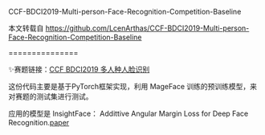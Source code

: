 CCF-BDCI2019-Multi-person-Face-Recognition-Competition-Baseline

本文转载自 https://github.com/LcenArthas/CCF-BDCI2019-Multi-person-Face-Recognition-Competition-Baseline

===============

:sparkles:赛题链接：[CCF BDCI2019 多人种人脸识别](https://www.datafountain.cn/competitions/348)

这份代码主要是基于PyTorch框架实现，利用 MageFace 训练的预训练模型，来对赛题的测试集进行测试。

应用的模型是 InsightFace： Addittive Angular Margin Loss for Deep Face Recognition.[paper](https://arxiv.org/pdf/1801.07698.pdf)
